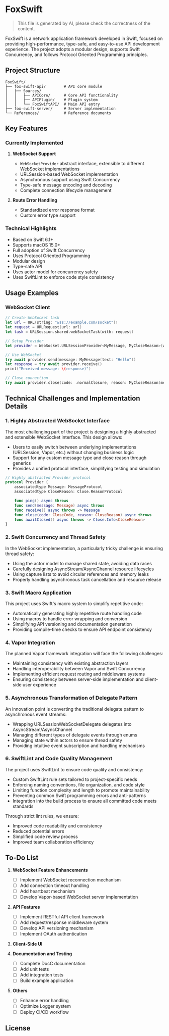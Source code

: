# FoxSwift

> This file is generated by AI, please check the correctness of the content.

FoxSwift is a network application framework developed in Swift, focused on providing high-performance, type-safe, and easy-to-use API development experience. The project adopts a modular design, supports Swift Concurrency, and follows Protocol Oriented Programming principles.

## Project Structure

```tree
FoxSwift/
├── fox-swift-api/        # API core module
│   ├── Sources/
│   │   ├── APICore/      # Core API functionality
│   │   ├── APIPlugin/    # Plugin system
│   │   └── FoxSwiftAPI/  # Main API entry
├── fox-swift-server/     # Server implementation
└── References/           # Reference documents
```

## Key Features

### Currently Implemented

1. **WebSocket Support**
   - `WebSocketProvider` abstract interface, extensible to different WebSocket implementations
   - URLSession-based WebSocket implementation
   - Asynchronous support using Swift Concurrency
   - Type-safe message encoding and decoding
   - Complete connection lifecycle management

2. **Route Error Handling**
   - Standardized error response format
   - Custom error type support

### Technical Highlights

- Based on Swift 6.1+
- Supports macOS 15.0+
- Full adoption of Swift Concurrency
- Uses Protocol Oriented Programming
- Modular design
- Type-safe API
- Uses actor model for concurrency safety
- Uses SwiftLint to enforce code style consistency

## Usage Examples

### WebSocket Client

```swift
// Create WebSocket task
let url = URL(string: "wss://example.com/socket")!
let request = URLRequest(url: url)
let task = URLSession.shared.webSocketTask(with: request)

// Setup Provider
let provider = WebSocket.URLSessionProvider<MyMessage, MyCloseReason>(webSocketTask: task)

// Use WebSocket
try await provider.send(message: MyMessage(text: "Hello"))
let response = try await provider.receive()
print("Received message: \(response)")

// Close connection
try await provider.close(code: .normalClosure, reason: MyCloseReason(message: "Completed"))
```

## Technical Challenges and Implementation Details

### 1. Highly Abstracted WebSocket Interface

The most challenging part of the project is designing a highly abstracted and extensible WebSocket interface. This design allows:

- Users to easily switch between underlying implementations (URLSession, Vapor, etc.) without changing business logic
- Support for any custom message type and close reason through generics
- Provides a unified protocol interface, simplifying testing and simulation

```swift
// Highly abstracted Provider protocol
protocol Provider {
    associatedtype Message: MessageProtocol
    associatedtype CloseReason: Close.ReasonProtocol

    func ping() async throws
    func send(message: Message) async throws
    func receive() async throws -> Message
    func close(code: CloseCode, reason: CloseReason) async throws
    func awaitClosed() async throws -> Close.Info<CloseReason>
}
```

### 2. Swift Concurrency and Thread Safety

In the WebSocket implementation, a particularly tricky challenge is ensuring thread safety:

- Using the actor model to manage shared state, avoiding data races
- Carefully designing AsyncStream/AsyncChannel resource lifecycles
- Using capture lists to avoid circular references and memory leaks
- Properly handling asynchronous task cancellation and resource release

### 3. Swift Macro Application

This project uses Swift's macro system to simplify repetitive code:

- Automatically generating highly repetitive route handling code
- Using macros to handle error wrapping and conversion
- Simplifying API versioning and documentation generation
- Providing compile-time checks to ensure API endpoint consistency

### 4. Vapor Integration

The planned Vapor framework integration will face the following challenges:

- Maintaining consistency with existing abstraction layers
- Handling interoperability between Vapor and Swift Concurrency
- Implementing efficient request routing and middleware systems
- Ensuring consistency between server-side implementation and client-side user experience

### 5. Asynchronous Transformation of Delegate Pattern

An innovation point is converting the traditional delegate pattern to asynchronous event streams:

- Wrapping URLSessionWebSocketDelegate delegates into AsyncStream/AsyncChannel
- Managing different types of delegate events through enums
- Managing state within actors to ensure thread safety
- Providing intuitive event subscription and handling mechanisms

### 6. SwiftLint and Code Quality Management

The project uses SwiftLint to ensure code quality and consistency:

- Custom SwiftLint rule sets tailored to project-specific needs
- Enforcing naming conventions, file organization, and code style
- Limiting function complexity and length to promote maintainability
- Preventing common Swift programming errors and anti-patterns
- Integration into the build process to ensure all committed code meets standards

Through strict lint rules, we ensure:

- Improved code readability and consistency
- Reduced potential errors
- Simplified code review process
- Improved team collaboration efficiency

## To-Do List

1. **WebSocket Feature Enhancements**
   - [ ] Implement WebSocket reconnection mechanism
   - [ ] Add connection timeout handling
   - [ ] Add heartbeat mechanism
   - [ ] Develop Vapor-based WebSocket server implementation

2. **API Features**
   - [ ] Implement RESTful API client framework
   - [ ] Add request/response middleware system
   - [ ] Develop API versioning mechanism
   - [ ] Implement OAuth authentication

3. **Client-Side UI**

4. **Documentation and Testing**
   - [ ] Complete DocC documentation
   - [ ] Add unit tests
   - [ ] Add integration tests
   - [ ] Build example application

5. **Others**
   - [ ] Enhance error handling
   - [ ] Optimize Logger system
   - [ ] Deploy CI/CD workflow

## License
